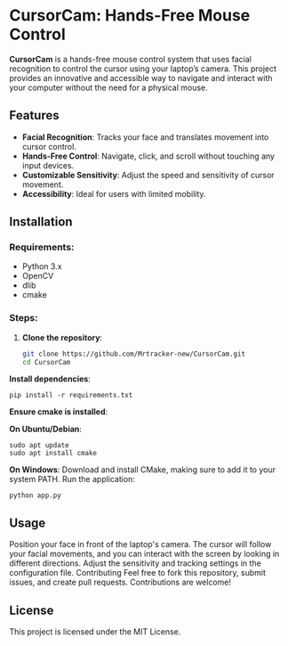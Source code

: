 # CursorCam: Hands-Free Mouse Control

**CursorCam** is a hands-free mouse control system that uses facial recognition to control the cursor using your laptop’s camera. This project provides an innovative and accessible way to navigate and interact with your computer without the need for a physical mouse.

## Features
- **Facial Recognition**: Tracks your face and translates movement into cursor control.
- **Hands-Free Control**: Navigate, click, and scroll without touching any input devices.
- **Customizable Sensitivity**: Adjust the speed and sensitivity of cursor movement.
- **Accessibility**: Ideal for users with limited mobility.

## Installation

### Requirements:
- Python 3.x
- OpenCV
- dlib
- cmake

### Steps:
1. **Clone the repository**:
   ```bash
   git clone https://github.com/Mrtracker-new/CursorCam.git
   cd CursorCam
**Install dependencies**:
            
    pip install -r requirements.txt
**Ensure cmake is installed**:

**On Ubuntu/Debian**:

    sudo apt update
    sudo apt install cmake
**On Windows**: Download and install CMake, making sure to add it to your system PATH.
Run the application:

    python app.py

## Usage
Position your face in front of the laptop's camera.
The cursor will follow your facial movements, and you can interact with the screen by looking in different directions.
Adjust the sensitivity and tracking settings in the configuration file.
Contributing
Feel free to fork this repository, submit issues, and create pull requests. Contributions are welcome!

## License
This project is licensed under the MIT License.
